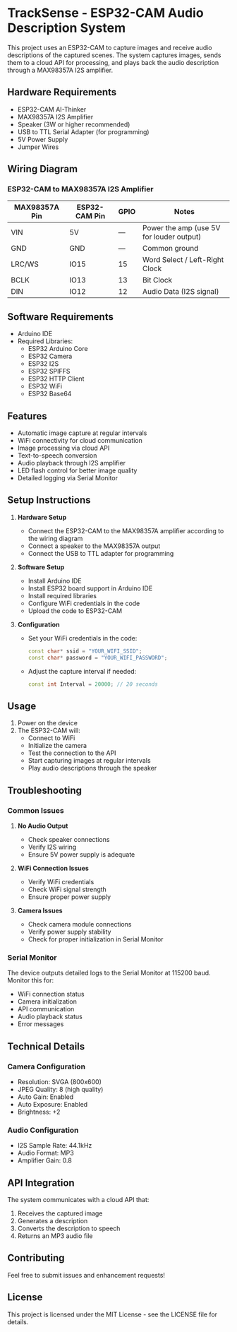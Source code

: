 # TrackSense - ESP32-CAM Audio Description System

This project uses an ESP32-CAM to capture images and receive audio descriptions of the captured scenes. The system captures images, sends them to a cloud API for processing, and plays back the audio description through a MAX98357A I2S amplifier.

## Hardware Requirements

- ESP32-CAM AI-Thinker
- MAX98357A I2S Amplifier
- Speaker (3W or higher recommended)
- USB to TTL Serial Adapter (for programming)
- 5V Power Supply
- Jumper Wires

## Wiring Diagram

### ESP32-CAM to MAX98357A I2S Amplifier

| MAX98357A Pin | ESP32-CAM Pin | GPIO | Notes                                    |
| ------------- | ------------- | ---- | ---------------------------------------- |
| VIN           | 5V            | —    | Power the amp (use 5V for louder output) |
| GND           | GND           | —    | Common ground                            |
| LRC/WS        | IO15          | 15   | Word Select / Left-Right Clock           |
| BCLK          | IO13          | 13   | Bit Clock                                |
| DIN           | IO12          | 12   | Audio Data (I2S signal)                  |

## Software Requirements

- Arduino IDE
- Required Libraries:
  - ESP32 Arduino Core
  - ESP32 Camera
  - ESP32 I2S
  - ESP32 SPIFFS
  - ESP32 HTTP Client
  - ESP32 WiFi
  - ESP32 Base64

## Features

- Automatic image capture at regular intervals
- WiFi connectivity for cloud communication
- Image processing via cloud API
- Text-to-speech conversion
- Audio playback through I2S amplifier
- LED flash control for better image quality
- Detailed logging via Serial Monitor

## Setup Instructions

1. **Hardware Setup**

   - Connect the ESP32-CAM to the MAX98357A amplifier according to the wiring diagram
   - Connect a speaker to the MAX98357A output
   - Connect the USB to TTL adapter for programming

2. **Software Setup**

   - Install Arduino IDE
   - Install ESP32 board support in Arduino IDE
   - Install required libraries
   - Configure WiFi credentials in the code
   - Upload the code to ESP32-CAM

3. **Configuration**
   - Set your WiFi credentials in the code:
     ```cpp
     const char* ssid = "YOUR_WIFI_SSID";
     const char* password = "YOUR_WIFI_PASSWORD";
     ```
   - Adjust the capture interval if needed:
     ```cpp
     const int Interval = 20000; // 20 seconds
     ```

## Usage

1. Power on the device
2. The ESP32-CAM will:
   - Connect to WiFi
   - Initialize the camera
   - Test the connection to the API
   - Start capturing images at regular intervals
   - Play audio descriptions through the speaker

## Troubleshooting

### Common Issues

1. **No Audio Output**

   - Check speaker connections
   - Verify I2S wiring
   - Ensure 5V power supply is adequate

2. **WiFi Connection Issues**

   - Verify WiFi credentials
   - Check WiFi signal strength
   - Ensure proper power supply

3. **Camera Issues**
   - Check camera module connections
   - Verify power supply stability
   - Check for proper initialization in Serial Monitor

### Serial Monitor

The device outputs detailed logs to the Serial Monitor at 115200 baud. Monitor this for:

- WiFi connection status
- Camera initialization
- API communication
- Audio playback status
- Error messages

## Technical Details

### Camera Configuration

- Resolution: SVGA (800x600)
- JPEG Quality: 8 (high quality)
- Auto Gain: Enabled
- Auto Exposure: Enabled
- Brightness: +2

### Audio Configuration

- I2S Sample Rate: 44.1kHz
- Audio Format: MP3
- Amplifier Gain: 0.8

## API Integration

The system communicates with a cloud API that:

1. Receives the captured image
2. Generates a description
3. Converts the description to speech
4. Returns an MP3 audio file

## Contributing

Feel free to submit issues and enhancement requests!

## License

This project is licensed under the MIT License - see the LICENSE file for details.
